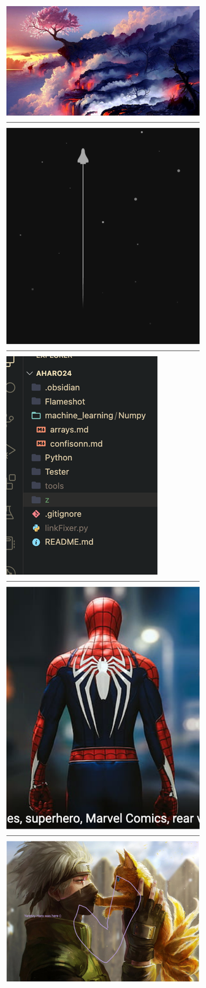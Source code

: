 


![](../../z/abvjkbh.png)


---

![](../../z/bvsdfjbvbsav.png)



--- 


![](../../z/hsss_as_123.png)

---

![](../../z/acab_cdnasc_1234141241241412412412412.png)






---




![](../../z/yaretzy_here.png)